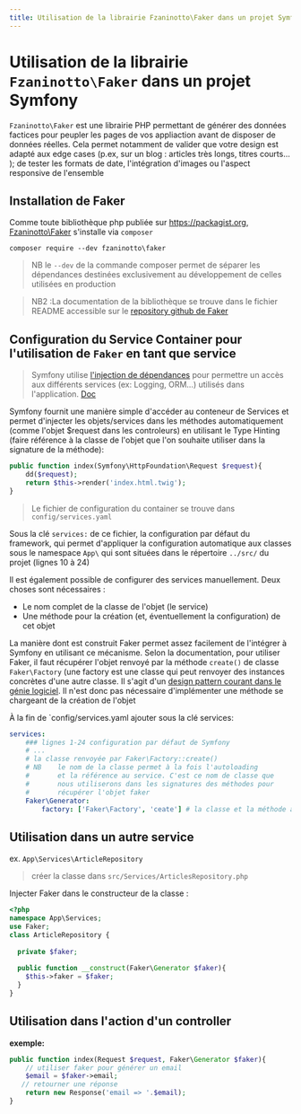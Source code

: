 ```yaml
---
title: Utilisation de la librairie Fzaninotto\Faker dans un projet Symfony
--- 
```


# Utilisation de la librairie `Fzaninotto\Faker` dans un projet Symfony

`Fzaninotto\Faker` est une librairie PHP permettant de générer des données factices pour peupler les pages 
de vos appliaction avant de disposer de données réelles. 
Cela permet notamment de valider que votre design est adapté aux edge cases (p.ex, sur un blog : articles très longs, titres courts... ); 
de tester les formats de date, l'intégration d'images ou l'aspect responsive de l'ensemble

## Installation de Faker

Comme toute bibliothèque php publiée sur https://packagist.org, [Fzaninotto\Faker](https://packagist.org/packages/fzaninotto/faker) s'installe via `composer`

    composer require --dev fzaninotto\faker

> NB le `--dev` de la commande composer permet de séparer les dépendances destinées exclusivement au développement de celles utilisées en production

> NB2 :La documentation de la bibliothèque se trouve dans le fichier README accessible sur le [repository github de Faker](https://github.com/fzaninotto/Faker)


## Configuration du Service Container pour l'utilisation de `Faker` en tant que service

> Symfony utilise [l'injection de dépendances](https://eilgin.github.io/php-the-right-way/#dependency_injection) pour permettre
> un accès aux différents services (ex: Logging, ORM...) utilisés dans l'application. [Doc](https://symfony.com/doc/current/service_container.html)    

Symfony fournit une manière simple d'accéder au conteneur de Services et permet d'injecter 
les objets/services dans les méthodes automatiquement (comme l'objet $request dans les controleurs) 
en utilisant le Type Hinting (faire référence à la classe de l'objet que l'on souhaite utiliser dans la signature de la méthode):

```php
public function index(Symfony\HttpFoundation\Request $request){
    dd($request);
    return $this->render('index.html.twig');
}
```

> Le fichier de configuration du container se trouve dans `config/services.yaml`  
 
Sous la clé `services:` de ce fichier, la configuration par défaut du framework, qui permet d'appliquer la configuration 
automatique aux classes sous le namespace `App\` qui sont situées dans le répertoire `../src/` du projet (lignes 10 à 24)
 
Il est également possible de configurer des services manuellement. Deux choses sont nécessaires :
 - Le nom complet de la classe de l'objet (le service)
 - Une méthode pour la création (et, éventuellement la configuration) de cet objet
 
La manière dont est construit Faker permet assez facilement de l'intégrer à Symfony en utilisant ce mécanisme. 
Selon la documentation, pour utiliser Faker, il faut récupérer l'objet renvoyé par la méthode `create()` de classe `Faker\Factory` 
(une factory est une classe qui peut renvoyer des instances concrètes d'une autre classe. Il s'agit d'un [design pattern courant dans le génie logiciel](https://fr.wikipedia.org/wiki/Fabrique_(patron_de_conception)). 
Il n'est donc pas nécessaire d'implémenter une méthode se chargeant de la création de l'objet
 
À la fin de `config/services.yaml ajouter sous la clé services:

```yaml
services:
    ### lignes 1-24 configuration par défaut de Symfony
    # ...     
    # la classe renvoyée par Faker\Factory::create()
    # NB    le nom de la classe permet à la fois l'autoloading 
    #       et la référence au service. C'est ce nom de classe que
    #       nous utiliserons dans les signatures des méthodes pour
    #       récupérer l'objet faker 
    Faker\Generator: 
        factory: ['Faker\Factory', 'ceate'] # la classe et la méthode appelées pour créer le service
```

## Utilisation dans un autre service
 
ex. `App\Services\ArticleRepository` 
> créer la classe dans `src/Services/ArticlesRepository.php` 

Injecter Faker dans le constructeur de la classe : 

```php
<?php
namespace App\Services;
use Faker;
class ArticleRepository {
  
  private $faker;
  
  public function __construct(Faker\Generator $faker){
    $this->faker = $faker;
  }
}
```

## Utilisation dans l'action d'un controller 

**exemple:**
```php
public function index(Request $request, Faker\Generator $faker){
    // utiliser faker pour générer un email 
    $email = $faker->email;
   // retourner une réponse
    return new Response('email => '.$email); 
}
```




